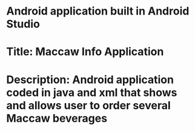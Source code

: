 # Android application built in Android Studio
# Title: Maccaw Info Application
# Description: Android application coded in java and xml that shows and allows user to order several Maccaw beverages  

